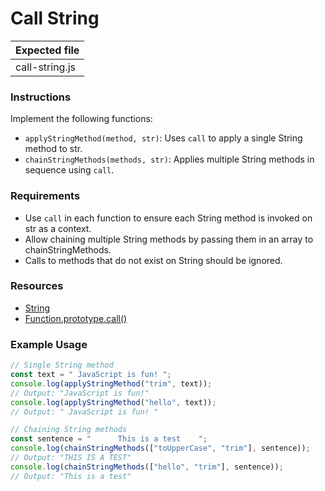 # Call String

| Expected file  |
| -------------- |
| call-string.js |

### Instructions

Implement the following functions:

- `applyStringMethod(method, str)`: Uses `call` to apply a single String method to str.
- `chainStringMethods(methods, str)`: Applies multiple String methods in sequence using `call`.

### Requirements

- Use `call` in each function to ensure each String method is invoked on str as a context.
- Allow chaining multiple String methods by passing them in an array to chainStringMethods.
- Calls to methods that do not exist on String should be ignored.

### Resources

- [String](https://developer.mozilla.org/en-US/docs/Web/JavaScript/Reference/Global_Objects/String)
- [Function.prototype.call()](https://developer.mozilla.org/en-US/docs/Web/JavaScript/Reference/Global_Objects/Function/call)

### Example Usage

```js
// Single String method
const text = " JavaScript is fun! ";
console.log(applyStringMethod("trim", text));
// Output: "JavaScript is fun!"
console.log(applyStringMethod("hello", text));
// Output: " JavaScript is fun! "

// Chaining String methods
const sentence = "      This is a test    ";
console.log(chainStringMethods(["toUpperCase", "trim"], sentence));
// Output: "THIS IS A TEST"
console.log(chainStringMethods(["hello", "trim"], sentence));
// Output: "This is a test"
```
